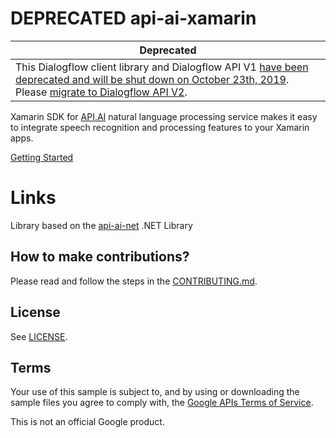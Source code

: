 # DEPRECATED api-ai-xamarin

| Deprecated |
|-------|
| This Dialogflow client library and Dialogflow API V1 [have been deprecated and will be shut down on October 23th, 2019](https://blog.dialogflow.com/post/migrate-to-dialogflow-api-v2/). Please [migrate to Dialogflow API V2](https://cloud.google.com/dialogflow-enterprise/docs/migrating). |

Xamarin SDK for [API.AI](http://api.ai) natural language processing service makes it easy to integrate speech recognition and processing features to your Xamarin apps.

[Getting Started](ApiAiSDK/component/GettingStarted.md)

# Links

Library based on the [api-ai-net](https://github.com/api-ai/api-ai-net) .NET Library

## How to make contributions?
Please read and follow the steps in the [CONTRIBUTING.md](CONTRIBUTING.md).

## License
See [LICENSE](LICENSE).

## Terms
Your use of this sample is subject to, and by using or downloading the sample files you agree to comply with, the [Google APIs Terms of Service](https://developers.google.com/terms/).

This is not an official Google product.
